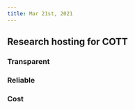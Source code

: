 ```yaml
---
title: Mar 21st, 2021
---
```


## Research hosting for COTT
### Transparent
### Reliable
### Cost
###
